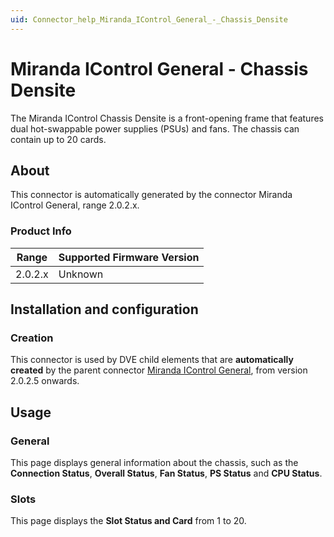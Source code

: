 ```yaml
---
uid: Connector_help_Miranda_IControl_General_-_Chassis_Densite
---
```


# Miranda IControl General - Chassis Densite

The Miranda IControl Chassis Densite is a front-opening frame that features dual hot-swappable power supplies (PSUs) and fans. The chassis can contain up to 20 cards.

## About

This connector is automatically generated by the connector Miranda IControl General, range 2.0.2.x.

### Product Info

| Range | Supported Firmware Version |
|------------------|-----------------------------|
| 2.0.2.x          | Unknown                     |

## Installation and configuration

### Creation

This connector is used by DVE child elements that are **automatically created** by the parent connector [Miranda IControl General](xref:Connector_help_Miranda_IControl_General), from version 2.0.2.5 onwards.

## Usage

### General

This page displays general information about the chassis, such as the **Connection Status**, **Overall Status**, **Fan Status**, **PS Status** and **CPU Status**.

### Slots

This page displays the **Slot Status and Card** from 1 to 20.
